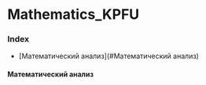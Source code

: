 # Mathematics_KPFU

### Index
* [Математический анализ](#Математический анализ)

#### Математический анализ
